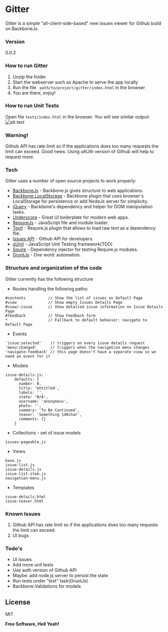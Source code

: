 # Gitter

Gitter is a simple "all-client-side-based" new issues viewer for Github build on BackboneJs.

### Version
0.0.2

### How to run Gitter
1. Unzip the folder
2. Start the webserver such as Apache to serve the app locally
3. Run the file ``` path/to/project/gitter/index.html``` in the browser
4. You are there, enjoy!

### How to run Unit Tests
Open file ```tests/index.html``` in the browser. You will see similar output:
![alt text](http://addyosmani.com/gyazo/7d4de12.png "Logo Title Text 1")

### Warning!
Github API has rate limit so if the applications does too many requests the limit can exceed.
Good news: Using oAUth version of Github will help to request more.

### Tech

Gitter uses a number of open source projects to work properly:

* [BackboneJs] - Backbone.js gives structure to web applications.
* [Backbone.LocalStorage] - Backbone plugin that uses browser's LocalStorage for persistence or add NodeJs server for simplicity.
* [jQuery] - Backbone's dependency and helper for DOM manipulation tasks.
* [Underscore] - Great UI boilerplate for modern web apps.
* [RequireJs] - JavaScript file and module loader.
* [Text!] - Require.js plugin that allows to load raw text as a dependency file.
* [Issues API] - Github API for developers.
* [qUnit] - JavaScript Unit Testing framework(TDD)
* [Squire] - Dependency injector for testing Require.js modules.
* [GruntJs] - One word: automation.

### Structure and organization of the code

Gitter currently has the following structure

* Routes handling the following paths:

```
#contents          // Show the list of issues on Default Page
#view              // Show empty Issues Details Page
#view/:issue       // Show detailed issue information on Issue Details Page
#feedback          // Show Feedback form
*                  // Fallback to default behavior: navigate to Default Page
```
* Events
```
'issue:selected'    // triggers on every issue details request
'menu:changed'      // triggers when the navigation menu changes
'navigate:feedback' // this page doesn't have a separate view so we need an event for it
```
* Models
```
issue-details.js:
    defaults: {
      number: 0,
      title: 'Untitled',
      labels: '',
      state: 'N/A',
      username: 'anonymous',
      photo: '',
      summary: 'To Be Continued',
      teaser: 'Something 140char',
      comments: {}
    }
```
* Collections - set of issue models
```
issues-pageable.js
```
* Views
```
base.js
issue-list.js
issue-details.js
issue-list-item.js
navigation-menu.js
```
* Templates
```
issue-details.html
issue-teaser.html
```

### Known Issues
1. Github API has rate limit so if the applications does too many requests the limit can exceed.
2. UI bugs

### Todo's

- UI issues
- Add more unit tests
- Use auth version of Github API
- Maybe: add node.js server to persist the state
- Run tests under "test" task(GruntJs)
- Backbone.Validations for models

License
----
MIT

**Free Software, Hell Yeah!**

[BackboneJs]: http://backbonejs.org/
[Underscore]: http://underscorejs.org/
[Backbone.LocalStorage]: https://github.com/jeromegn/Backbone.localStorage
[RequireJs]: http://requirejs.org/
[Text!]: https://github.com/requirejs/text
[Issues API]: https://developer.github.com/v3/issues/
[YUI Compressor]: http://yui.github.io/yuicompressor/
[qUnit]: http://qunitjs.com/
[node.js]:http://nodejs.org
[jQuery]:http://jquery.com
[GruntJs]:http://gruntjs.com/
[Squire]:https://github.com/iammerrick/Squire.js/

